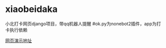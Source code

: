 # xiaobeidaka
小北打卡网页django项目，带qq机器人提醒
#ok.py为nonebot2插件，app为打卡执行依赖



[网页演示地址](xiaobei.yuanyun.info)
